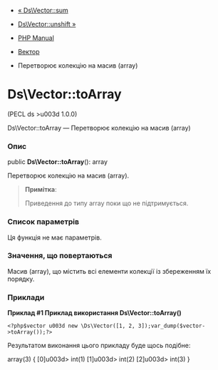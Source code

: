 - [« Ds\Vector::sum](ds-vector.sum.md)
- [Ds\Vector::unshift »](ds-vector.unshift.md)

- [PHP Manual](index.md)
- [Вектор](class.ds-vector.md)
- Перетворює колекцію на масив (array)

# Ds\Vector::toArray

(PECL ds \>u003d 1.0.0)

Ds\Vector::toArray — Перетворює колекцію на масив (array)

### Опис

public **Ds\Vector::toArray**(): array

Перетворює колекцію на масив (array).

> **Примітка**:
>
> Приведення до типу array поки що не підтримується.

### Список параметрів

Ця функція не має параметрів.

### Значення, що повертаються

Масив (array), що містить всі елементи колекції із збереженням їх
порядку.

### Приклади

**Приклад #1 Приклад використання **Ds\Vector::toArray()****

` <?php$vector u003d new \Ds\Vector([1, 2, 3]);var_dump($vector->toArray());?> `

Результатом виконання цього прикладу буде щось подібне:

array(3) {
[0]u003d>
int(1)
[1]u003d>
int(2)
[2]u003d>
int(3)
}
